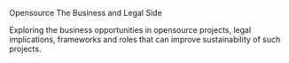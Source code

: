 Opensource The Business and Legal Side 

Exploring the business opportunities in opensource projects, legal 
implications, frameworks and roles that can improve sustainability of 
such projects.
